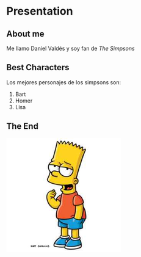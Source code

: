 # Presentation
## About me
Me llamo Daniel Valdés y soy fan de *The Simpsons*
## Best Characters
Los mejores personajes de los simpsons son:
1. Bart
2. Homer
3. Lisa
## The End
![alt text](img/simpson.jpg)
